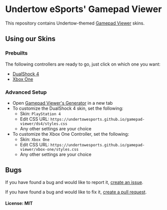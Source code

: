 # Undertow eSports' Gamepad Viewer
This repository contains Undertow-themed [Gamepad Viewer](https://gamepadviewer.com/) skins.

## Using our Skins

### Prebuilts
The following controllers are ready to go, just click on which one you want:
* [DualShock 4](https://gamepadviewer.com/?p=1&s=5&editcss=https%3A%2F%2Fundertowesports.github.io%2Fgamepad-viewer%2Fds4%2Fstyles.css)
* [Xbox One](https://gamepadviewer.com/?p=1&s=1&editcss=https%3A%2F%2Fundertowesports.github.io%2Fgamepad-viewer%2Fxbox-one%2Fstyles.css)

### Advanced Setup
* Open [Gamepad Viewer's Generator](https://gamepadviewer.com/#generate) in a new tab
* To customize the DualShock 4 skin, set the following:
    * Skin: `PlayStation 4`
    * Edit CSS URL: `https://undertowesports.github.io/gamepad-viewer/ds4/styles.css`
    * Any other settings are your choice
* To customize the Xbox One Controller, set the following:
    * Skin: `Xbox One`
    * Edit CSS URL: `https://undertowesports.github.io/gamepad-viewer/xbox-one/styles.css`
    * Any other settings are your choice

## Bugs
If you have found a bug and would like to report it, [create an issue](https://github.com/undertowesports/gamepad-viewer/issues).

If you have found a bug and would like to fix it, [create a pull request](https://github.com/undertowesports/gamepad-viewer/pulls).


#### License: MIT